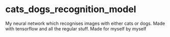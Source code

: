 # cats_dogs_recognition_model
My neural network which recognises images with either cats or dogs. Made with tensorflow and all the regular stuff.
Made for myself by myself
